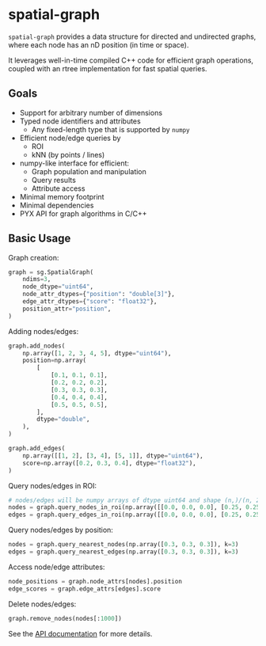 # spatial-graph

`spatial-graph` provides a data structure for directed and undirected graphs,
where each node has an nD position (in time or space).

It leverages well-in-time compiled C++ code for efficient graph operations,
coupled with an rtree implementation for fast spatial queries.

## Goals

- Support for arbitrary number of dimensions
- Typed node identifiers and attributes
    - Any fixed-length type that is supported by `numpy`
- Efficient node/edge queries by
    - ROI
    - kNN (by points / lines)
- numpy-like interface for efficient:
    - Graph population and manipulation
    - Query results
    - Attribute access
- Minimal memory footprint
- Minimal dependencies
- PYX API for graph algorithms in C/C++

## Basic Usage

Graph creation:

```python
graph = sg.SpatialGraph(
    ndims=3,
    node_dtype="uint64",
    node_attr_dtypes={"position": "double[3]"},
    edge_attr_dtypes={"score": "float32"},
    position_attr="position",
)
```

Adding nodes/edges:

```python
graph.add_nodes(
    np.array([1, 2, 3, 4, 5], dtype="uint64"),
    position=np.array(
        [
            [0.1, 0.1, 0.1],
            [0.2, 0.2, 0.2],
            [0.3, 0.3, 0.3],
            [0.4, 0.4, 0.4],
            [0.5, 0.5, 0.5],
        ],
        dtype="double",
    ),
)

graph.add_edges(
    np.array([[1, 2], [3, 4], [5, 1]], dtype="uint64"),
    score=np.array([0.2, 0.3, 0.4], dtype="float32"),
)
```

Query nodes/edges in ROI:

```python
# nodes/edges will be numpy arrays of dtype uint64 and shape (n,)/(n, 2)
nodes = graph.query_nodes_in_roi(np.array([[0.0, 0.0, 0.0], [0.25, 0.25, 0.25]]))
edges = graph.query_edges_in_roi(np.array([[0.0, 0.0, 0.0], [0.25, 0.25, 0.25]]))
```

Query nodes/edges by position:

```python
nodes = graph.query_nearest_nodes(np.array([0.3, 0.3, 0.3]), k=3)
edges = graph.query_nearest_edges(np.array([0.3, 0.3, 0.3]), k=3)
```

Access node/edge attributes:

```python
node_positions = graph.node_attrs[nodes].position
edge_scores = graph.edge_attrs[edges].score
```

Delete nodes/edges:

```python
graph.remove_nodes(nodes[:1000])
```

See the [API documentation](./reference) for more details.
